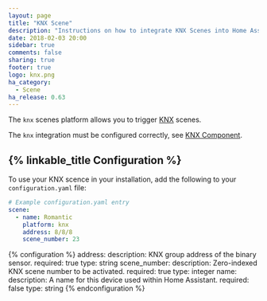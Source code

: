 ```yaml
---
layout: page
title: "KNX Scene"
description: "Instructions on how to integrate KNX Scenes into Home Assistant."
date: 2018-02-03 20:00
sidebar: true
comments: false
sharing: true
footer: true
logo: knx.png
ha_category:
  - Scene
ha_release: 0.63
---
```


The `knx` scenes platform allows you to trigger [KNX](http://www.knx.org) scenes.

The `knx` integration must be configured correctly, see [KNX Component](/components/knx).

## {% linkable_title Configuration %}

To use your KNX scence in your installation, add the following to your `configuration.yaml` file:

```yaml
# Example configuration.yaml entry
scene:
  - name: Romantic
    platform: knx
    address: 8/8/8
    scene_number: 23
```

{% configuration %}
address:
  description: KNX group address of the binary sensor.
  required: true
  type: string
scene_number:
  description: Zero-indexed KNX scene number to be activated.
  required: true
  type: integer
name:
  description: A name for this device used within Home Assistant.
  required: false
  type: string
{% endconfiguration %}

